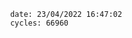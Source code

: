 

                date: 23/04/2022 16:47:02
                cycles: 66960

                         